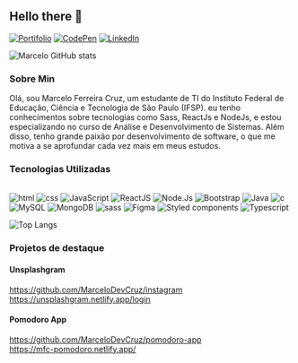 ## Hello there 👋

[![Portifolio](https://img.shields.io/badge/website-000000?style=for-the-badge&logo=About.me&logoColor=white)](https://portfolio-marcelo-cruz.netlify.app/)
[![CodePen](https://img.shields.io/badge/Codepen-000000?style=for-the-badge&logo=codepen&logoColor=white)](https://codepen.io/marceloDEVcruz)
[![LinkedIn](https://img.shields.io/badge/LinkedIn-0077B5?style=for-the-badge&logo=linkedin&logoColor=white)](https://www.linkedin.com/in/marcelo-ferreira-cruz/)

![Marcelo GitHub stats](https://github-readme-stats.vercel.app/api?username=MarceloDevCruz&show_icons=true&theme=tokyonight)

### Sobre Min
Olá, sou Marcelo Ferreira Cruz, um estudante de TI do Instituto Federal de Educação, Ciência e Tecnologia de São Paulo (IFSP). eu tenho conhecimentos sobre tecnologias como Sass, ReactJs e NodeJs, e estou especializando no curso de Análise e Desenvolvimento de Sistemas. Além disso, tenho grande paixão por desenvolvimento de software, o que me motiva a se aprofundar cada vez mais em meus estudos.

### Tecnologias Utilizadas
<div style="display: inline_block" align="left" ><br>
  <img src="https://img.shields.io/badge/html5-%23E34F26.svg?style=for-the-badge&logo=html5&logoColor=white" alt="html"/>
  <img src="https://img.shields.io/badge/css3-%231572B6.svg?style=for-the-badge&logo=css3&logoColor=white" alt="css" />
  <img src="https://img.shields.io/badge/JavaScript-F7DF1E?style=for-the-badge&logo=javascript&logoColor=black" alt="JavaScript" />
  <img src="https://img.shields.io/badge/React-20232A?style=for-the-badge&logo=react&logoColor=61DAFB" alt="ReactJS" />
  <img src="https://img.shields.io/badge/Node.js-43853D?style=for-the-badge&logo=node.js&logoColor=white" alt="Node.Js" />
  <img src="https://img.shields.io/badge/Bootstrap-563D7C?style=for-the-badge&logo=bootstrap&logoColor=white" alt="Bootstrap" />
  <img src="https://img.shields.io/badge/Java-ED8B00?style=for-the-badge&logo=java&logoColor=white" alt="Java" />
  <img src="https://img.shields.io/badge/C-00599C?style=for-the-badge&logo=c&logoColor=white" alt="c" />
  <img src="https://img.shields.io/badge/MySQL-00000F?style=for-the-badge&logo=mysql&logoColor=white" alt="MySQL" />
  <img src="https://img.shields.io/badge/MongoDB-4EA94B?style=for-the-badge&logo=mongodb&logoColor=white" alt="MongoDB" />
  <img src="https://img.shields.io/badge/SASS-hotpink.svg?style=for-the-badge&logo=SASS&logoColor=white" alt="sass" />
  <img src="https://img.shields.io/badge/figma-%23F24E1E.svg?style=for-the-badge&logo=figma&logoColor=white" alt="Figma" />
  <img src="https://img.shields.io/badge/styled--components-DB7093?style=for-the-badge&logo=styled-components&logoColor=white" alt="Styled components" />
    <img src="https://img.shields.io/badge/typescript-%23007ACC.svg?style=for-the-badge&logo=typescript&logoColor=white" alt="Typescript" />
  
</div>

![Top Langs](https://github-readme-stats.vercel.app/api/top-langs/?username=MarceloDevCruz)

### Projetos de destaque

#### Unsplashgram
https://github.com/MarceloDevCruz/instagram<br/>
https://unsplashgram.netlify.app/login

#### Pomodoro App
https://github.com/MarceloDevCruz/pomodoro-app<br/>
https://mfc-pomodoro.netlify.app/


